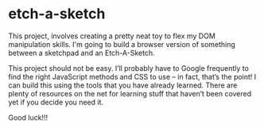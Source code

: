 # etch-a-sketch
This project, involves creating a pretty neat toy to flex my DOM manipulation skills. I'm going to build a browser version of something between a sketchpad and an Etch-A-Sketch.

This project should not be easy. I’ll probably have to Google frequently to find the right JavaScript methods and CSS to use – in fact, that’s the point! I can build this using the tools that you have already learned. There are plenty of resources on the net for learning stuff that haven’t been covered yet if you decide you need it. 

Good luck!!!